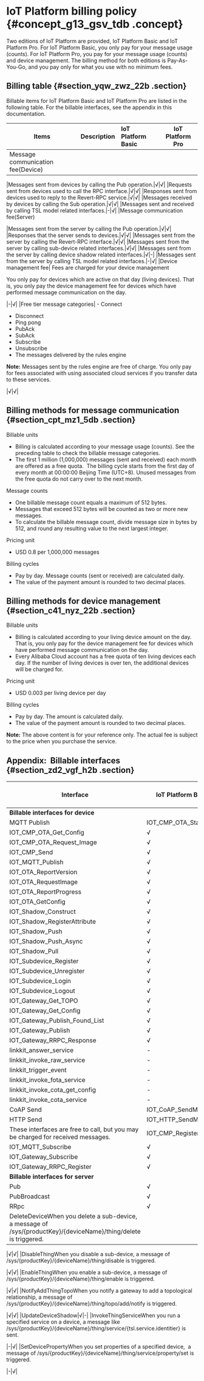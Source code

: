 # IoT Platform billing policy {#concept_g13_gsv_tdb .concept}

Two editions of IoT Platform are provided, IoT Platform Basic and IoT Platform Pro. For IoT Platform Basic, you only pay for your message usage \(counts\). For IoT Platform Pro, you pay for your message usage \(counts\) and device management. The billing method for both editions is Pay-As-You-Go, and you pay only for what you use with no minimum fees.

## Billing table {#section_yqw_zwz_22b .section}

Billable items for IoT Platform Basic and IoT Platform Pro are listed in the following table. For the billable interfaces, see the appendix in this documentation.

|Items|Description|IoT Platform Basic|IoT Platform Pro|
|-----|:----------|:-----------------|----------------|
|Message communication fee\(Device\)

|Messages sent from devices by calling the Pub operation.|√|√|
|Requests sent from devices used to call the RPC interface.|√|√|
|Responses sent from devices used to reply to the Revert-RPC service.|√|√|
|Messages received by devices by calling the Sub operation.|√|√|
|Messages sent and received by calling TSL model related interfaces.|-|√|
|Message communication fee\(Server\)

|Messages sent from the server by calling the Pub operation.|√|√|
|Responses that the server sends to devices.|√|√|
|Messages sent from the server by calling the Revert-RPC interface.|√|√|
|Messages sent from the server by calling sub-device related interfaces.|√|√|
|Messages sent from the server by calling device shadow related interfaces.|√|-|
|Messages sent from the server by calling TSL model related interfaces.|-|√|
|Device management fee| Fees are charged for your device management

 You only pay for devices which are active on that day \(living devices\). That is, you only pay the device management fee for devices which have performed message communication on the day.

 |-|√|
|Free tier message categories| -   Connect
-   Disconnect
-   Ping pong
-   PubAck
-   SubAck
-   Subscribe
-   Unsubscribe
-   The messages delivered by the rules engine

**Note:** Messages sent by the rules engine are free of charge. You only pay for fees associated with using associated cloud services if you transfer data to these services.


 |√|√|

## Billing methods for message communication {#section_cpt_mz1_5db .section}

Billable units

-   Billing is calculated according to your message usage \(counts\). See the preceding table to check the billable message categories.
-   The first 1 million \(1,000,000\) messages \(sent and received\) each month are offered as a free quota.  The billing cycle starts from the first day of every month at 00:00:00 Beijing Time \(UTC+8\). Unused messages from the free quota do not carry over to the next month.

Message counts

-   One billable message count equals a maximum of 512 bytes. 
-   Messages that exceed 512 bytes will be counted as two or more new messages.
-   To calculate the billable message count, divide message size in bytes by 512, and round any resulting value to the next largest integer. 

Pricing unit

-   USD 0.8 per 1,000,000 messages

Billing cycles

-   Pay by day. Message counts \(sent or received\) are calculated daily.
-   The value of the payment amount is rounded to two decimal places.

## Billing methods for device management {#section_c41_nyz_22b .section}

Billable units

-   Billing is calculated according to your living device amount on the day. That is, you only pay for the device management fee for devices which have performed message communication on the day.
-   Every Alibaba Cloud account has a free quota of ten living devices each day. If the number of living devices is over ten, the additional devices will be charged for.

Pricing unit

-   USD 0.003 per living device per day

Billing cycles

-   Pay by day. The amount is calculated daily.
-   The value of the payment amount is rounded to two decimal places.

**Note:** The above content is for your reference only. The actual fee is subject to the price when you purchase the service.

## Appendix:  Billable interfaces {#section_zd2_vgf_h2b .section}

|Interface|IoT Platform Basic|IoT Platform Pro|
|---------|------------------|----------------|
|**Billable interfaces for device**|
|MQTT Publish|IOT\_CMP\_OTA\_Start|√|√|
|IOT\_CMP\_OTA\_Get\_Config|√|√|
|IOT\_CMP\_OTA\_Request\_Image|√|√|
|IOT\_CMP\_Send|√|√|
|IOT\_MQTT\_Publish|√|√|
|IOT\_OTA\_ReportVersion|√|√|
|IOT\_OTA\_RequestImage|√|√|
|IOT\_OTA\_ReportProgress|√|√|
|IOT\_OTA\_GetConfig|√|√|
|IOT\_Shadow\_Construct|√|√|
|IOT\_Shadow\_RegisterAttribute|√|√|
|IOT\_Shadow\_Push|√|√|
|IOT\_Shadow\_Push\_Async|√|√|
|IOT\_Shadow\_Pull|√|√|
|IOT\_Subdevice\_Register|√|√|
|IOT\_Subdevice\_Unregister|√|√|
|IOT\_Subdevice\_Login|√|√|
|IOT\_Subdevice\_Logout|√|√|
|IOT\_Gateway\_Get\_TOPO|√|√|
|IOT\_Gateway\_Get\_Config|√|√|
|IOT\_Gateway\_Publish\_Found\_List|√|√|
|IOT\_Gateway\_Publish|√|√|
|IOT\_Gateway\_RRPC\_Response|√|√|
|linkkit\_answer\_service|-|√|
|linkkit\_invoke\_raw\_service|-|√|
|linkkit\_trigger\_event|-|√|
|linkkit\_invoke\_fota\_service|-|√|
|linkkit\_invoke\_cota\_get\_config|-|√|
|linkkit\_invoke\_cota\_service|-|√|
|CoAP Send|IOT\_CoAP\_SendMessage|√|√|
|HTTP Send|IOT\_HTTP\_SendMessage|√|√|
|These interfaces are free to call, but you may be charged for received messages.|IOT\_CMP\_Register|√|√|
|IOT\_MQTT\_Subscribe|√|√|
|IOT\_Gateway\_Subscribe|√|√|
|IOT\_Gateway\_RRPC\_Register|√|√|
|**Billable interfaces for server**|
|Pub|√|√|
|PubBroadcast|√|√|
|RRpc|√|√|
|DeleteDeviceWhen you delete a sub-device, a message of /sys/\{productKey\}/\{deviceName\}/thing/delete is triggered.

|√|√|
|DisableThingWhen you disable a sub-device, a message of /sys/\{productKey\}/\{deviceName\}/thing/disable is triggered.

|√|√|
|EnableThingWhen you enable a sub-device, a message of /sys/\{productKey\}/\{deviceName\}/thing/enable is triggered.

|√|√|
|NotifyAddThingTopoWhen you notify a gateway to add a topological relationship, a message of /sys/\{productKey\}/\{deviceName\}/thing/topo/add/notify is triggered.

|√|√|
|UpdateDeviceShadow|√|-|
|InvokeThingServiceWhen you run a specified service on a device, a message like /sys/\{productKey\}/\{deviceName\}/thing/service/\{tsl.service.identitier\} is sent. 

|-|√|
|SetDevicePropertyWhen you set properties of a specified device,  a message of /sys/\{productKey\}/\{deviceName\}/thing/service/property/set is triggered.

|-|√|

